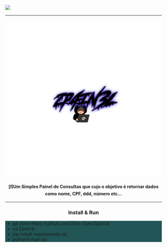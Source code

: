 <p><img src="https://camo.githubusercontent.com/71b837571c48af3aa60a73dbc9d5936aa359d78efbfa8a6743cbbbc16b80ef4d/68747470733a2f2f63646e2e646973636f72646170702e636f6d2f6174746163686d656e74732f3830353930323039333930363630383138362f3830353931333937323533353539303932322f74656e6f722e676966" /></p>
<hr />
<div style="text-align:center;">
  <img src="20211201_221730.png" height="50%" width="100%" />
</div>
<div style="text-align:center;">
  <h4 align="center">[❗]Um Simples Painel de Consultas que cujo o objetivo é retornar dados como nome, CPF, ddd, número etc...</h4>
  <hr>
  <h3 align="center">Install & Run</h3>
</div>
<div style="background:#255;">
  <p>
    <ul>
       <li>git clone https://github.com/Zoro-Zoro/Zp4in3l</li>
       <li>cd Zp4in3l</li>
       <li>pip install requirements.txt</li>
       <li>python3 main.py</li>
    </ul>
  </p>
</div>
